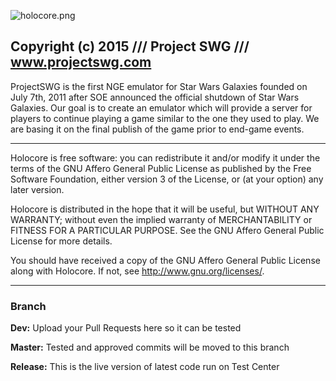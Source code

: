 ![holocore.png](https://bitbucket.org/repo/norXdj/images/3473411954-holocore.png)

## Copyright (c) 2015 /// Project SWG /// www.projectswg.com ##

ProjectSWG is the first NGE emulator for Star Wars Galaxies founded on
July 7th, 2011 after SOE announced the official shutdown of Star Wars Galaxies.
Our goal is to create an emulator which will provide a server for players to
continue playing a game similar to the one they used to play. We are basing
it on the final publish of the game prior to end-game events.

--------------------------------------------------------------------------------

Holocore is free software: you can redistribute it and/or modify
it under the terms of the GNU Affero General Public License as
published by the Free Software Foundation, either version 3 of the
License, or (at your option) any later version.

Holocore is distributed in the hope that it will be useful,
but WITHOUT ANY WARRANTY; without even the implied warranty of
MERCHANTABILITY or FITNESS FOR A PARTICULAR PURPOSE.  See the
GNU Affero General Public License for more details.

You should have received a copy of the GNU Affero General Public License
along with Holocore.  If not, see <http://www.gnu.org/licenses/>.

--------------------------------------------------------------------------------

### **Branch** ###

**Dev:** Upload your Pull Requests here so it can be tested

**Master:** Tested and approved commits will be moved to this branch

**Release:** This is the live version of latest code run on Test Center